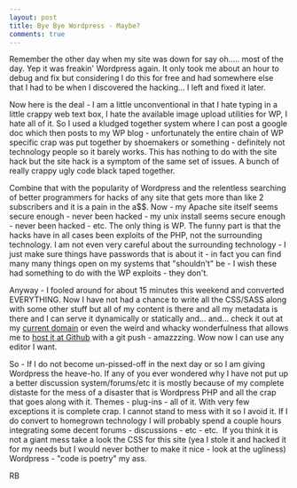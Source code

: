 ```yaml
---
layout: post
title: Bye Bye Wordpress - Maybe?
comments: true
---
```

Remember the other day when my site was down for say oh..... most of the day. Yep it was freakin' Wordpress again. It only took me about an hour to debug and fix but considering I do this for free and had somewhere else that I had to be when I discovered the hacking... I left and fixed it later.

Now here is the deal - I am a little unconventional in that I hate typing in a little crappy web text box, I hate the available image upload utilities for WP, I hate all of it. So I used a kludged together system where I can post a google doc which then posts to my WP blog - unfortunately the entire chain of WP specific crap was put together by shoemakers or something - definitely not technology people so it barely works. This has nothing to do with the site hack but the site hack is a symptom of the same set of issues. A bunch of really crappy ugly code black taped together.

Combine that with the popularity of Wordpress and the relentless searching of better programmers for hacks of any site that gets more than like 2 subscribers and it is a pain in the a$$. Now - my Apache site itself seems secure enough - never been hacked - my unix install seems secure enough - never been hacked - etc. The only thing is WP. The funny part is that the hacks have in all cases been exploits of the PHP, not the surrounding technology. I am not even very careful about the surrounding technology - I just make sure things have passwords that is about it - in fact you can find many many things open on my systems that "shouldn't" be - I wish these had something to do with the WP exploits - they don't.

Anyway - I fooled around for about 15 minutes this weekend and converted EVERYTHING. Now I have not had a chance to write all the CSS/SASS along with some other stuff but all of my content is there and all my metadata is there and I can serve it dynamically or statically and... and... check it out at my <a href="http://ruby.rwboyer.com/">current domain</a> or even the weird and whacky wonderfulness that allows me to <a href="http://rwboyer.github.com/">host it at Github</a> with a git push - amazzzing. Wow now I can use any editor I want.

So - If I do not become un-pissed-off in the next day or so I am giving Wordpress the heave-ho. If any of you ever wondered why I have not put up a better discussion system/forums/etc it is mostly because of my complete distaste for the mess of a disaster that is Wordpress PHP and all the crap that goes along with it. Themes - plug-ins - all of it. With very few exceptions it is complete crap. I cannot stand to mess with it so I avoid it. If I do convert to homegrown technology I will probably spend a couple hours integrating some decent forums - discussions - etc - etc.  If you think it is not a giant mess take a look the CSS for this site (yea I stole it and hacked it for my needs but I would never bother to make it nice - look at the ugliness) Wordpress - "code is poetry" my ass.

RB